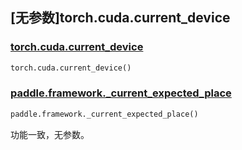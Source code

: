 ## [无参数]torch.cuda.current_device

### [torch.cuda.current_device](https://pytorch.org/docs/stable/generated/torch.cuda.current_device.html#torch.cuda.current_device)

```python
torch.cuda.current_device()
```

### [paddle.framework._current_expected_place]()

```python
paddle.framework._current_expected_place()
```

功能一致，无参数。
